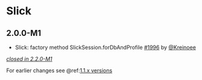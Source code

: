 # Slick

## 2.0.0-M1

- Slick: factory method SlickSession.forDbAndProfile [#1996](https://github.com/akka/alpakka/issues/1996) by [@Kreinoee](https://github.com/Kreinoee)

[*closed in 2.2.0-M1*](https://github.com/akka/alpakka/issues?q=is%3Aclosed+milestone%3A2.0.0-M1+label%3Ap%3Aslick)

For earlier changes see @ref:[1.1.x versions](../1.1.x/slick.md)
